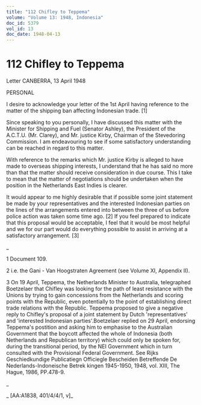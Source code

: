 ```yaml
---
title: "112 Chifley to Teppema"
volume: "Volume 13: 1948, Indonesia"
doc_id: 5379
vol_id: 13
doc_date: 1948-04-13
---
```


# 112 Chifley to Teppema

Letter CANBERRA, 13 April 1948

PERSONAL

I desire to acknowledge your letter of the 1st April having reference to the matter of the shipping ban affecting Indonesian trade. [1]

Since speaking to you personally, I have discussed this matter with the Minister for Shipping and Fuel (Senator Ashley), the President of the A.C.T.U. (Mr. Clarey), and Mr. justice Kirby, Chairman of the Stevedoring Commission. I am endeavouring to see if some satisfactory understanding can be reached in regard to this matter.

With reference to the remarks which Mr. justice Kirby is alleged to have made to overseas shipping interests, I understand that he has said no more than that the matter should receive consideration in due course. This I take to mean that the matter of negotiations should be undertaken when the position in the Netherlands East Indies is clearer.

It would appear to me highly desirable that if possible some joint statement be made by your representatives and the interested Indonesian parties on the lines of the arrangements entered into between the three of us before police action was taken some time ago. [2] If you feel prepared to indicate that this proposal would be acceptable, I feel that it would be most helpful and we for our part would do everything possible to assist in arriving at a satisfactory arrangement. [3]

_

1 Document 109.

2 i.e. the Gani - Van Hoogstraten Agreement (see Volume XI, Appendix II).

3 On 19 April, Teppema, the Netherlands Minister to Australia, telegraphed Boetzelaer that Chifley was looking for the path of least resistance with the Unions by trying to gain concessions from the Netherlands and scoring points with the Republic, even potentially to the point of establishing direct trade relations with the Republic. Teppema proposed to give a negative reply to Chifley's proposal of a joint statement by Dutch 'representatives' and 'interested Indonesian parties'.Boetzelaer replied on 29 April, endorsing Teppema's postition and asking him to emphasise to the Australian Government that the boycott affected the whole of Indonesia (both Netherlands and Republican territory) which could only be spoken for, during the transitional period, by the NEI Government which in turn consulted with the Provisional Federal Government. See Rijks Geschiedkundige Publicatiegn Officiegle Bescheiden Betreffende De Nederlands-Indoneische Betrek kingen 1945-1950, 1948, vol. XIII, The Hague, 1986, PP.478-9.

_

_ [AA:A1838, 401/4/4/1, v]_
